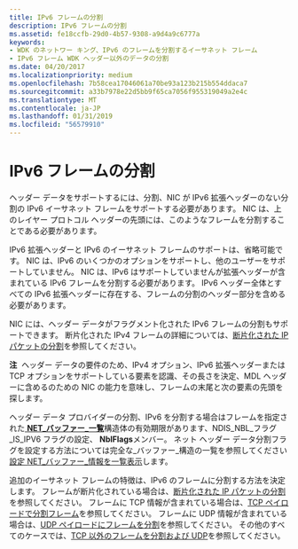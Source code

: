 ```yaml
---
title: IPv6 フレームの分割
description: IPv6 フレームの分割
ms.assetid: fe18ccfb-29d0-4b57-9308-a9d4a9c6777a
keywords:
- WDK のネットワー キング、IPv6 のフレームを分割するイーサネット フレーム
- IPv6 フレーム WDK ヘッダー以外のデータの分割
ms.date: 04/20/2017
ms.localizationpriority: medium
ms.openlocfilehash: 7b58cea17046061a70be93a123b215b554ddaca7
ms.sourcegitcommit: a33b7978e22d5bb9f65ca7056f955319049a2e4c
ms.translationtype: MT
ms.contentlocale: ja-JP
ms.lasthandoff: 01/31/2019
ms.locfileid: "56579910"
---
```

# <a name="splitting-ipv6-frames"></a>IPv6 フレームの分割





ヘッダー データをサポートするには、分割、NIC が IPv6 拡張ヘッダーのない分割の IPv6 イーサネット フレームをサポートする必要があります。 NIC は、上のレイヤー プロトコル ヘッダーの先頭には、このようなフレームを分割することである必要があります。

IPv6 拡張ヘッダーと IPv6 のイーサネット フレームのサポートは、省略可能です。 NIC は、IPv6 のいくつかのオプションをサポートし、他のユーザーをサポートしていません。 NIC は、IPv6 はサポートしていませんが拡張ヘッダーが含まれている IPv6 フレームを分割する必要があります。 IPv6 ヘッダー全体とすべての IPv6 拡張ヘッダーに存在する、フレームの分割のヘッダー部分を含める必要があります。

NIC には、ヘッダー データがフラグメント化された IPv6 フレームの分割もサポートできます。 断片化された IPv4 フレームの詳細については、[断片化された IP パケットの分割](splitting-fragmented-ip-frames.md)を参照してください。

**注**  ヘッダー データの要件のため、IPv4 オプション、IPv6 拡張ヘッダーまたは TCP オプションをサポートしている要素を認識、その長さを決定、MDL ヘッダーに含めるのための NIC の能力を意味し、フレームの末尾と次の要素の先頭を探します。

 

ヘッダー データ プロバイダーの分割、IPv6 を分割する場合はフレームを指定された[ **NET\_バッファー\_一覧**](https://msdn.microsoft.com/library/windows/hardware/ff568388)構造体の有効期限があります、NDIS\_NBL\_フラグ\_IS\_IPV6 フラグの設定、 **NblFlags**メンバー。 ネット ヘッダー データ分割フラグを設定する方法については完全な\_バッファー\_構造の一覧を参照してください[設定 NET\_バッファー\_情報を一覧表示](setting-net-buffer-list-information.md)します。

追加のイーサネット フレームの特徴は、IPv6 のフレームに分割する方法を決定します。 フレームが断片化されている場合は、[断片化された IP パケットの分割](splitting-fragmented-ip-frames.md)を参照してください。 フレームに TCP 情報が含まれている場合は、[TCP ペイロードで分割フレーム](splitting-frames-at-the-tcp-payload.md)を参照してください。 フレームに UDP 情報が含まれている場合は、[UDP ペイロードにフレームを分割](splitting-frames-at-the-udp-payload.md)を参照してください。 その他のすべてのケースでは、[TCP 以外のフレームを分割および UDP](splitting-frames-other-than-tcp-and-udp.md)を参照してください。

 

 





